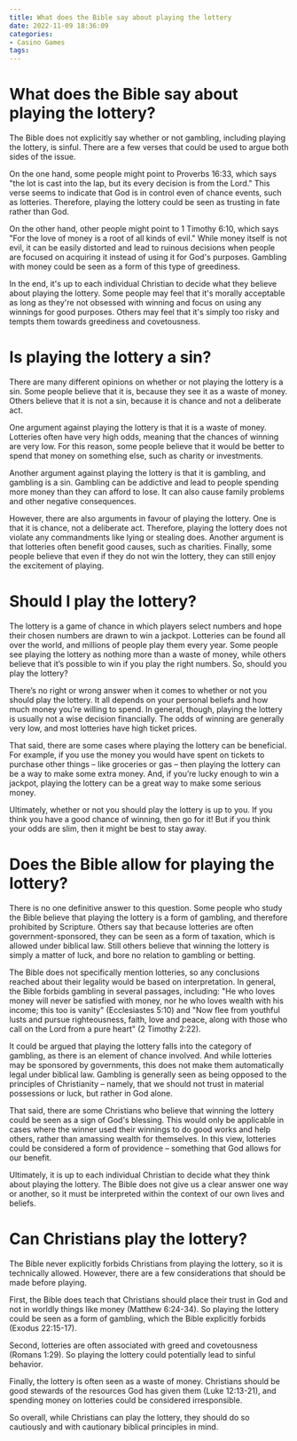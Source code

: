 ```yaml
---
title: What does the Bible say about playing the lottery
date: 2022-11-09 18:36:09
categories:
- Casino Games
tags:
---
```



#  What does the Bible say about playing the lottery?

The Bible does not explicitly say whether or not gambling, including playing the lottery, is sinful. There are a few verses that could be used to argue both sides of the issue.

On the one hand, some people might point to Proverbs 16:33, which says "the lot is cast into the lap, but its every decision is from the Lord." This verse seems to indicate that God is in control even of chance events, such as lotteries. Therefore, playing the lottery could be seen as trusting in fate rather than God.

On the other hand, other people might point to 1 Timothy 6:10, which says "For the love of money is a root of all kinds of evil." While money itself is not evil, it can be easily distorted and lead to ruinous decisions when people are focused on acquiring it instead of using it for God's purposes. Gambling with money could be seen as a form of this type of greediness.

In the end, it's up to each individual Christian to decide what they believe about playing the lottery. Some people may feel that it's morally acceptable as long as they're not obsessed with winning and focus on using any winnings for good purposes. Others may feel that it's simply too risky and tempts them towards greediness and covetousness.

#  Is playing the lottery a sin?

There are many different opinions on whether or not playing the lottery is a sin. Some people believe that it is, because they see it as a waste of money. Others believe that it is not a sin, because it is chance and not a deliberate act.

One argument against playing the lottery is that it is a waste of money. Lotteries often have very high odds, meaning that the chances of winning are very low. For this reason, some people believe that it would be better to spend that money on something else, such as charity or investments.

Another argument against playing the lottery is that it is gambling, and gambling is a sin. Gambling can be addictive and lead to people spending more money than they can afford to lose. It can also cause family problems and other negative consequences.

However, there are also arguments in favour of playing the lottery. One is that it is chance, not a deliberate act. Therefore, playing the lottery does not violate any commandments like lying or stealing does. Another argument is that lotteries often benefit good causes, such as charities. Finally, some people believe that even if they do not win the lottery, they can still enjoy the excitement of playing.

#  Should I play the lottery?

The lottery is a game of chance in which players select numbers and hope their chosen numbers are drawn to win a jackpot. Lotteries can be found all over the world, and millions of people play them every year. Some people see playing the lottery as nothing more than a waste of money, while others believe that it’s possible to win if you play the right numbers. So, should you play the lottery?

There’s no right or wrong answer when it comes to whether or not you should play the lottery. It all depends on your personal beliefs and how much money you’re willing to spend. In general, though, playing the lottery is usually not a wise decision financially. The odds of winning are generally very low, and most lotteries have high ticket prices.

That said, there are some cases where playing the lottery can be beneficial. For example, if you use the money you would have spent on tickets to purchase other things – like groceries or gas – then playing the lottery can be a way to make some extra money. And, if you’re lucky enough to win a jackpot, playing the lottery can be a great way to make some serious money.

Ultimately, whether or not you should play the lottery is up to you. If you think you have a good chance of winning, then go for it! But if you think your odds are slim, then it might be best to stay away.

#  Does the Bible allow for playing the lottery?

There is no one definitive answer to this question. Some people who study the Bible believe that playing the lottery is a form of gambling, and therefore prohibited by Scripture. Others say that because lotteries are often government-sponsored, they can be seen as a form of taxation, which is allowed under biblical law. Still others believe that winning the lottery is simply a matter of luck, and bore no relation to gambling or betting.

The Bible does not specifically mention lotteries, so any conclusions reached about their legality would be based on interpretation. In general, the Bible forbids gambling in several passages, including: "He who loves money will never be satisfied with money, nor he who loves wealth with his income; this too is vanity" (Ecclesiastes 5:10) and "Now flee from youthful lusts and pursue righteousness, faith, love and peace, along with those who call on the Lord from a pure heart" (2 Timothy 2:22).

It could be argued that playing the lottery falls into the category of gambling, as there is an element of chance involved. And while lotteries may be sponsored by governments, this does not make them automatically legal under biblical law. Gambling is generally seen as being opposed to the principles of Christianity – namely, that we should not trust in material possessions or luck, but rather in God alone.

That said, there are some Christians who believe that winning the lottery could be seen as a sign of God's blessing. This would only be applicable in cases where the winner used their winnings to do good works and help others, rather than amassing wealth for themselves. In this view, lotteries could be considered a form of providence – something that God allows for our benefit.

Ultimately, it is up to each individual Christian to decide what they think about playing the lottery. The Bible does not give us a clear answer one way or another, so it must be interpreted within the context of our own lives and beliefs.

#  Can Christians play the lottery?

The Bible never explicitly forbids Christians from playing the lottery, so it is technically allowed. However, there are a few considerations that should be made before playing.

First, the Bible does teach that Christians should place their trust in God and not in worldly things like money (Matthew 6:24-34). So playing the lottery could be seen as a form of gambling, which the Bible explicitly forbids (Exodus 22:15-17).

Second, lotteries are often associated with greed and covetousness (Romans 1:29). So playing the lottery could potentially lead to sinful behavior.

Finally, the lottery is often seen as a waste of money. Christians should be good stewards of the resources God has given them (Luke 12:13-21), and spending money on lotteries could be considered irresponsible.

So overall, while Christians can play the lottery, they should do so cautiously and with cautionary biblical principles in mind.